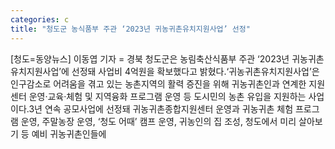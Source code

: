 ```yaml
---
categories: c
title: "청도군 농식품부 주관 ‘2023년 귀농귀촌유치지원사업’ 선정"
---
```

[청도=동양뉴스] 이동엽 기자 = 경북 청도군은 농림축산식품부 주관 ‘2023년 귀농귀촌유치지원사업’에 선정돼 사업비 4억원을 확보했다고 밝혔다.‘귀농귀촌유치지원사업’은 인구감소로 어려움을 겪고 있는 농촌지역의 활력 증진을 위해 귀농귀촌인과 연계한 지원센터 운영·교육·체험 및 지역융화 프로그램 운영 등 도시민의 농촌 유입을 지원하는 사업이다.3년 연속 공모사업에 선정돼 귀농귀촌종합지원센터 운영과 귀농귀촌 체험 프로그램 운영, 주말농장 운영, ‘청도 어때’ 캠프 운영, 귀농인의 집 조성, 청도에서 미리 살아보기 등 예비 귀농귀촌인들에